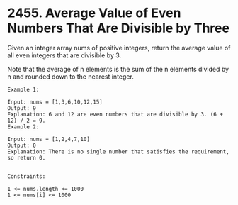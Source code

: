 # 2455. Average Value of Even Numbers That Are Divisible by Three

Given an integer array nums of positive integers, return the average value of all even integers that are divisible by 3.

Note that the average of n elements is the sum of the n elements divided by n and rounded down to the nearest integer.

```
Example 1:

Input: nums = [1,3,6,10,12,15]
Output: 9
Explanation: 6 and 12 are even numbers that are divisible by 3. (6 + 12) / 2 = 9.
Example 2:

Input: nums = [1,2,4,7,10]
Output: 0
Explanation: There is no single number that satisfies the requirement, so return 0.


Constraints:

1 <= nums.length <= 1000
1 <= nums[i] <= 1000
```